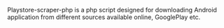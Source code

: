 Playstore-scraper-php is a php script designed for downloading Android application from different sources available online, GooglePlay etc.
